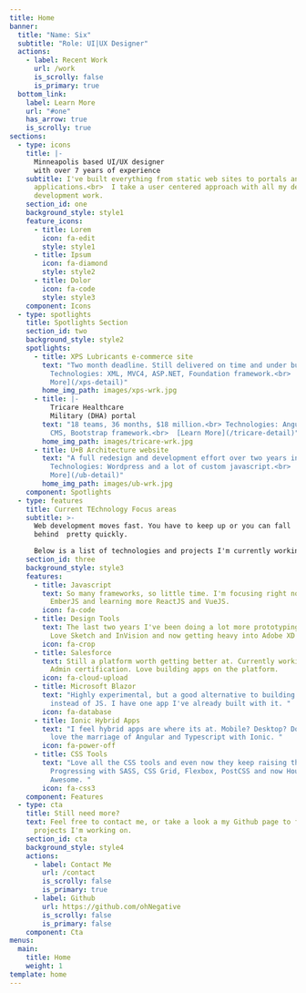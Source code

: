 ```yaml
---
title: Home
banner:
  title: "Name: Six"
  subtitle: "Role: UI|UX Designer"
  actions:
    - label: Recent Work
      url: /work
      is_scrolly: false
      is_primary: true
  bottom_link:
    label: Learn More
    url: "#one"
    has_arrow: true
    is_scrolly: true
sections:
  - type: icons
    title: |-
      Minneapolis based UI/UX designer
      with over 7 years of experience
    subtitle: I've built everything from static web sites to portals and enterprise
      applications.<br>  I take a user centered approach with all my design and
      development work.
    section_id: one
    background_style: style1
    feature_icons:
      - title: Lorem
        icon: fa-edit
        style: style1
      - title: Ipsum
        icon: fa-diamond
        style: style2
      - title: Dolor
        icon: fa-code
        style: style3
    component: Icons
  - type: spotlights
    title: Spotlights Section
    section_id: two
    background_style: style2
    spotlights:
      - title: XPS Lubricants e-commerce site
        text: "Two month deadline. Still delivered on time and under budget.<br>
          Technologies: XML, MVC4, ASP.NET, Foundation framework.<br>  [Learn
          More](/xps-detail)"
        home_img_path: images/xps-wrk.jpg
      - title: |-
          Tricare Healthcare 
          Military (DHA) portal
        text: "18 teams, 36 months, $18 million.<br> Technologies: AngularJS 1.x., AEM
          CMS, Bootstrap framework.<br>  [Learn More](/tricare-detail)"
        home_img_path: images/tricare-wrk.jpg
      - title: U+B Architecture website
        text: "A full redesign and development effort over two years in the making.<br>
          Technologies: Wordpress and a lot of custom javascript.<br>  [Learn
          More](/ub-detail)"
        home_img_path: images/ub-wrk.jpg
    component: Spotlights
  - type: features
    title: Current TEchnology Focus areas
    subtitle: >-
      Web development moves fast. You have to keep up or you can fall
      behind  pretty quickly.  

      Below is a list of technologies and projects I'm currently working on
    section_id: three
    background_style: style3
    features:
      - title: Javascript
        text: So many frameworks, so little time. I'm focusing right now on Angular,
          EmberJS and learning more ReactJS and VueJS.
        icon: fa-code
      - title: Design Tools
        text: The last two years I've been doing a lot more prototyping and designing.
          Love Sketch and InVision and now getting heavy into Adobe XD
        icon: fa-crop
      - title: Salesforce
        text: Still a platform worth getting better at. Currently working on getting an
          Admin certification. Love building apps on the platform.
        icon: fa-cloud-upload
      - title: Microsoft Blazor
        text: "Highly experimental, but a good alternative to building apps in  C#
          instead of JS. I have one app I've already built with it. "
        icon: fa-database
      - title: Ionic Hybrid Apps
        text: "I feel hybrid apps are where its at. Mobile? Desktop? Doesn't matter. I
          love the marriage of Angular and Typescript with Ionic. "
        icon: fa-power-off
      - title: CSS Tools
        text: "Love all the CSS tools and even now they keep raising the bar.
          Progressing with SASS, CSS Grid, Flexbox, PostCSS and now Houdini?
          Awesome. "
        icon: fa-css3
    component: Features
  - type: cta
    title: Still need more?
    text: Feel free to contact me, or take a look a my Github page to find out what
      projects I'm working on.
    section_id: cta
    background_style: style4
    actions:
      - label: Contact Me
        url: /contact
        is_scrolly: false
        is_primary: true
      - label: Github
        url: https://github.com/ohNegative
        is_scrolly: false
        is_primary: false
    component: Cta
menus:
  main:
    title: Home
    weight: 1
template: home
---
```

